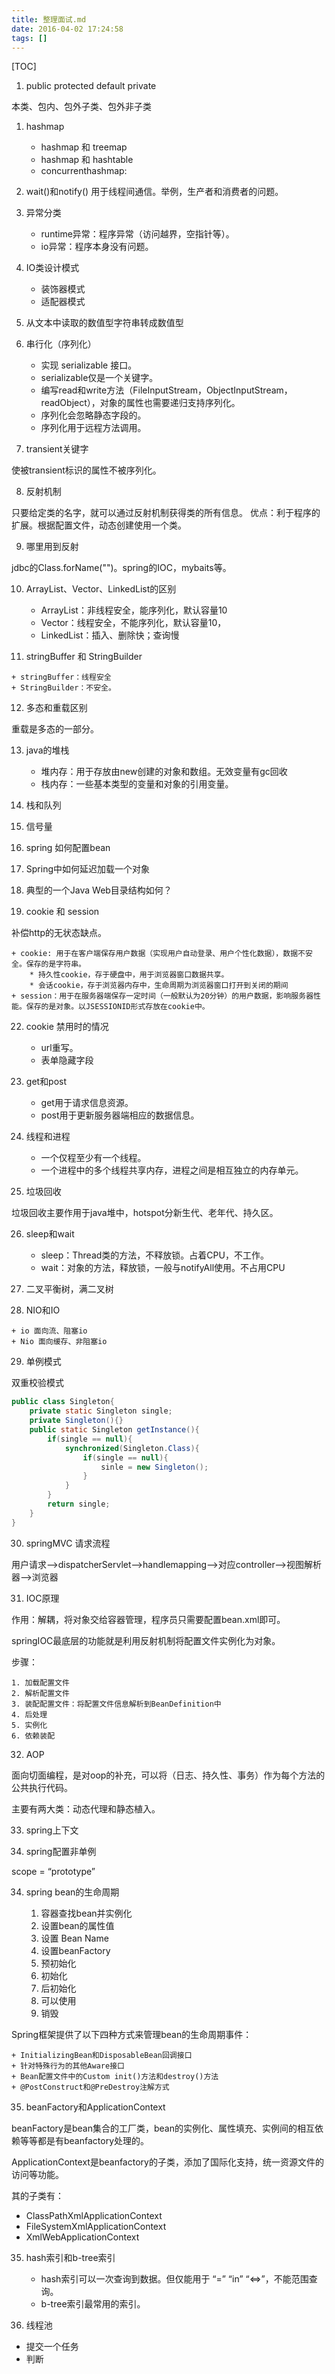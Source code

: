 ```yaml
---
title: 整理面试.md
date: 2016-04-02 17:24:58
tags: []
---
```


[TOC]

<!--more-->

1. public protected default private

本类、包内、包外子类、包外非子类

1. hashmap

	+ hashmap 和 treemap
	+ hashmap 和 hashtable
	+ concurrenthashmap:[](http://www.infoq.com/cn/articles/ConcurrentHashMap/)

2. wait()和notify()
	用于线程间通信。举例，生产者和消费者的问题。

3. 异常分类

	+ runtime异常：程序异常（访问越界，空指针等）。
	+ io异常：程序本身没有问题。

4. IO类设计模式

	+ 装饰器模式
	+ 适配器模式

5. 从文本中读取的数值型字符串转成数值型

6. 串行化（序列化）

	+ 实现 serializable 接口。
	+ serializable仅是一个关键字。
	+ 编写read和write方法（FileInputStream，ObjectInputStream，readObject），对象的属性也需要递归支持序列化。
	+ 序列化会忽略静态字段的。
	+ 序列化用于远程方法调用。

7. transient关键字

使被transient标识的属性不被序列化。

8. 反射机制

只要给定类的名字，就可以通过反射机制获得类的所有信息。
优点：利于程序的扩展。根据配置文件，动态创建使用一个类。

9. 哪里用到反射

jdbc的Class.forName("")。spring的IOC，mybaits等。

10. ArrayList、Vector、LinkedList的区别

	+ ArrayList：非线程安全，能序列化，默认容量10
	+ Vector：线程安全，不能序列化，默认容量10，
	+ LinkedList：插入、删除快；查询慢

11.  stringBuffer 和 StringBuilder

	+ stringBuffer：线程安全
	+ StringBuilder：不安全。

12. 多态和重载区别

重载是多态的一部分。

13. java的堆栈

	+ 堆内存：用于存放由new创建的对象和数组。无效变量有gc回收
	+ 栈内存：一些基本类型的变量和对象的引用变量。

14. 栈和队列


15. 信号量


16. spring 如何配置bean


17. Spring中如何延迟加载一个对象


20. 典型的一个Java Web目录结构如何？


21. cookie 和 session

补偿http的无状态缺点。

	+ cookie: 用于在客户端保存用户数据（实现用户自动登录、用户个性化数据），数据不安全。保存的是字符串。
		* 持久性cookie，存于硬盘中，用于浏览器窗口数据共享。
		* 会话cookie，存于浏览器内存中，生命周期为浏览器窗口打开到关闭的期间
	+ session：用于在服务器端保存一定时间（一般默认为20分钟）的用户数据，影响服务器性能。保存的是对象。以JSESSIONID形式存放在cookie中。

22. cookie 禁用时的情况

	+ url重写。
	+ 表单隐藏字段

23. get和post

	+ get用于请求信息资源。
	+ post用于更新服务器端相应的数据信息。

24. 线程和进程

	+ 一个仅程至少有一个线程。
	+ 一个进程中的多个线程共享内存，进程之间是相互独立的内存单元。

25. 垃圾回收

垃圾回收主要作用于java堆中，hotspot分新生代、老年代、持久区。

26. sleep和wait

	+ sleep：Thread类的方法，不释放锁。占着CPU，不工作。
	+ wait：对象的方法，释放锁，一般与notifyAll使用。不占用CPU

27.  二叉平衡树，满二叉树

28.  NIO和IO

	+ io 面向流、阻塞io
	+ Nio 面向缓存、非阻塞io

29. 单例模式

双重校验模式

```java
public class Singleton{
	private static Singleton single;
	private Singleton(){}
	public static Singleton getInstance(){
		if(single == null){
			synchronized(Singleton.Class){
				if(single == null){
					sinle = new Singleton();
				}
			}
		}
		return single;
	}
}
```

30. springMVC 请求流程

用户请求-->dispatcherServlet-->handlemapping-->对应controller-->视图解析器-->浏览器

31. IOC原理

作用：解耦，将对象交给容器管理，程序员只需要配置bean.xml即可。

springIOC最底层的功能就是利用反射机制将配置文件实例化为对象。

步骤：

	1. 加载配置文件
	2. 解析配置文件
	3. 装配配置文件：将配置文件信息解析到BeanDefinition中
	4. 后处理
	5. 实例化
	6. 依赖装配

32. AOP

面向切面编程，是对oop的补充，可以将（日志、持久性、事务）作为每个方法的公共执行代码。

主要有两大类：动态代理和静态植入。

33. spring上下文


34. spring配置非单例

scope = “prototype”

34. spring bean的生命周期

	1. 容器查找bean并实例化
	2. 设置bean的属性值
	3. 设置 Bean Name
	4. 设置beanFactory
	5. 预初始化
	6. 初始化
	7. 后初始化
	8. 可以使用
	9. 销毁

Spring框架提供了以下四种方式来管理bean的生命周期事件：

	+ InitializingBean和DisposableBean回调接口
	+ 针对特殊行为的其他Aware接口
	+ Bean配置文件中的Custom init()方法和destroy()方法
	+ @PostConstruct和@PreDestroy注解方式

35. beanFactory和ApplicationContext

beanFactory是bean集合的工厂类，bean的实例化、属性填充、实例间的相互依赖等等都是有beanfactory处理的。

ApplicationContext是beanfactory的子类，添加了国际化支持，统一资源文件的访问等功能。

其的子类有：
- ClassPathXmlApplicationContext
- FileSystemXmlApplicationContext
- XmlWebApplicationContext

35. hash索引和b-tree索引

	+ hash索引可以一次查询到数据。但仅能用于 “=” “in” “<=>”，不能范围查询。
	+ b-tree索引最常用的索引。

36. 线程池

- 提交一个任务
- 判断